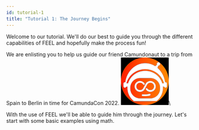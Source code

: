 ```yaml
---
id: tutorial-1
title: "Tutorial 1: The Journey Begins"
---
```


Welcome to our tutorial. We'll do our best to guide you through the different capabilities of FEEL and hopefully make the process fun!

We are enlisting you to help us guide our friend Camundonaut to a trip from Spain to Berlin in time for CamundaCon 2022. 
![the-camundonaut](/assets/astronaut.png)\

With the use of FEEL we'll be able to guide him through the journey. Let's start with some basic examples using math.


